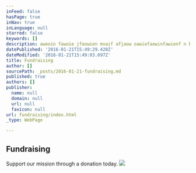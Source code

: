 ```yaml
---
inFeed: false
hasPage: true
inNav: true
inLanguage: null
starred: false
keywords: []
description: aweoin fawoie jfaowien mvaif afjaow oawiefaowinfawienf n baoeirnbaoiebn
datePublished: '2016-01-21T15:49:29.420Z'
dateModified: '2016-01-21T15:49:03.697Z'
title: Fundraising
author: []
sourcePath: _posts/2016-01-21-fundraising.md
published: true
authors: []
publisher:
  name: null
  domain: null
  url: null
  favicon: null
url: fundraising/index.html
_type: WebPage

---
```

## Fundraising

Support our mission through a donation today. ![](https://the-grid-user-content.s3-us-west-2.amazonaws.com/61be5b42-89e3-4731-8e56-4236a16ee7e6.png)